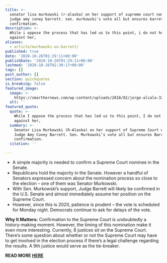 ```yaml
---
title: >-
  senator lisa murkowski (r-alaska) on her support of supreme court nominee
  judge amy coney barrett. sen. murkowski's vote all but ensures barrett's
  confirmation.
description: >-
  While i oppose the process that has led us to this point, i do not hold it
  against her,
aliases:
  - article/murkowski-on-barrett/
published: true
date: '2020-10-26T01:29:11+00:00'
publishDate: '2020-10-26T01:29:11+00:00'
lastmod: '2020-10-26T02:30:17+00:00'
tags: []
post_author: []
section: quickquotes
is_breaking: false
featured_image:
  image: >-
    https://smarthernews.com/wp-content/uploads/2018/02/jorge-alcala-325378-1024x755.jpg
  alt: ''
featured_quote:
  quote: >-
    While I oppose the process that has led us to this point, I do not hold it
    against her,
  summary: >-
    Senator Lisa Murkowski (R-Alaska) on her support of Supreme Court nominee
    Judge Amy Coney Barrett. Sen. Murkowski’s vote all but ensures Barrett’s
    confirmation.
  citation: ''

---
```

*   A simple majority is needed to confirm a Supreme Court nominee in the Senate.
*   Republicans hold the majority in the Senate. However a handful of Senators expressed concern about the nomination process so close to the election – one of them was Senator Murkowski.
*   With Sen. Murkowski’s support, Judge Barrett will likely be confirmed in the U.S. Senate and almost immediately assume her position on the Supreme Court.
*   However, since this is 2020, patience is prudent – the vote is scheduled for Monday night. Democrats continue to ask for delays of the vote.

**Why It Matters:** Confirmation to the Supreme Court is undoubtedly a history-making moment. However, the timing of this nomination make it even more interesting. Currently, 8 justices sit on the Supreme Court. There’s some question about whether or not the Supreme Court may have to get involved in the election process if there’s a legal challenge regarding the results. A 9th justice would serve as the tie-breaker.

**READ MORE [HERE](\"https://www.realclearpolitics.com/articles/2020/10/25/murkowskis_nod_gives_barrett_extra_boost_for_supreme_court_144525.html\")**